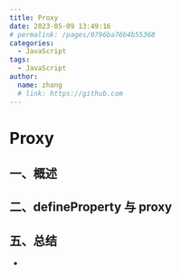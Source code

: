 ```yaml
---
title: Proxy
date: 2023-05-09 13:49:16
# permalink: /pages/0796ba76b4b55368
categories:
  - JavaScript
tags:
  - JavaScript
author:
  name: zhang
  # link: https://github.com
---
```


> 

# Proxy

## 一、概述

## 二、defineProperty 与 proxy

## 五、总结

* 